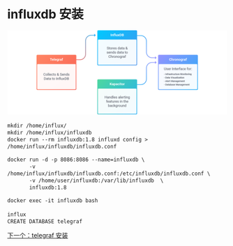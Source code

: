 # influxdb 安装

![influxdb oss](../static/influx%202.0.png)
```
mkdir /home/influx/
mkdir /home/influx/influxdb
docker run --rm influxdb:1.8 influxd config > /home/influx/influxdb/influxdb.conf
```

```
docker run -d -p 8086:8086 --name=influxdb \
       -v  /home/influx/influxdb/influxdb.conf:/etc/influxdb/influxdb.conf \
       -v /home/user/influxdb:/var/lib/influxdb  \
       influxdb:1.8
```
```
docker exec -it influxdb bash

influx
CREATE DATABASE telegraf
```

[下一个：telegraf  安装](https://github.com/deanls1/note/blob/main/influxdb/2.telegraf%20%E5%AE%89%E8%A3%85.md)
